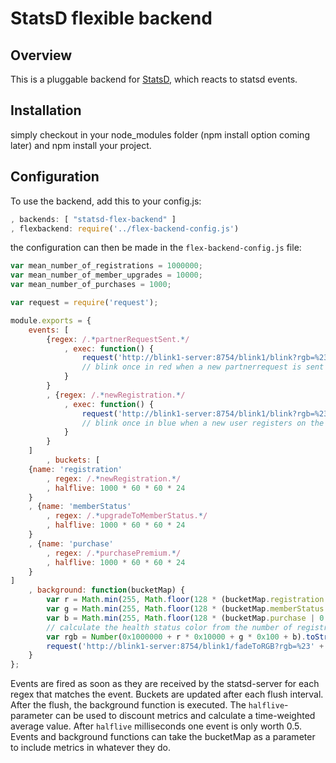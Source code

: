 # StatsD flexible backend 

## Overview
This is a pluggable backend for [StatsD](https://github.com/etsy/statsd), which
reacts to statsd events.

## Installation

simply checkout in your node_modules folder (npm install option coming later) and npm install your project.

## Configuration
To use the backend, add this to your config.js:

``` javascript
, backends: [ "statsd-flex-backend" ]
, flexbackend: require('../flex-backend-config.js')
```

the configuration can then be made in the `flex-backend-config.js` file:

```javascript
var mean_number_of_registrations = 1000000;
var mean_number_of_member_upgrades = 10000;
var mean_number_of_purchases = 1000;

var request = require('request');

module.exports = {
    events: [
        {regex: /.*partnerRequestSent.*/
            , exec: function() {
                request('http://blink1-server:8754/blink1/blink?rgb=%23ff0000&ledn=1&repeats=1');
                // blink once in red when a new partnerrequest is sent
            }
        }
        , {regex: /.*newRegistration.*/
            , exec: function() {
                request('http://blink1-server:8754/blink1/blink?rgb=%230000ff&ledn=1&repeats=1');
                // blink once in blue when a new user registers on the platform
            }
        }
    ]
        , buckets: [
    {name: 'registration'
        , regex: /.*newRegistration.*/
        , halflive: 1000 * 60 * 60 * 24
    }
    , {name: 'memberStatus'
        , regex: /.*upgradeToMemberStatus.*/
        , halflive: 1000 * 60 * 60 * 24
    }
    , {name: 'purchase'
        , regex: /.*purchasePremium.*/
        , halflive: 1000 * 60 * 60 * 24
    }
]
    , background: function(bucketMap) {
        var r = Math.min(255, Math.floor(128 * (bucketMap.registration | 0 / mean_number_of_registrations)));
        var g = Math.min(255, Math.floor(128 * (bucketMap.memberStatus | 0 / mean_number_of_member_upgrades)));
        var b = Math.min(255, Math.floor(128 * (bucketMap.purchase | 0 / mean_number_of_purchases)));
        // calculate the health status color from the number of registrations, member upgrades and premium purchases
        var rgb = Number(0x1000000 + r * 0x10000 + g * 0x100 + b).toString(16).substring(1);
        request('http://blink1-server:8754/blink1/fadeToRGB?rgb=%23' + rgb + '&time=2.5&ledn=2');
    }
};
```
Events are fired as soon as they are received by the statsd-server for each regex that matches the event. Buckets are 
updated after each flush interval. After the flush, the background function is executed. The `halflive`-parameter can be used to discount metrics and calculate a time-weighted average value. After `halflive` milliseconds one event is only worth 0.5. Events and background functions can take the bucketMap as a parameter to include metrics in whatever they do.
